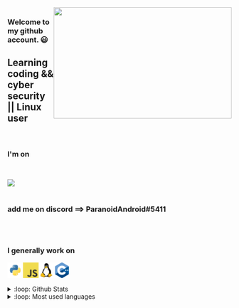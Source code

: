 <img src="https://media.giphy.com/media/HCkbgKLdLWq3OCV8YM/giphy.gif" align="right" width="400" height="250">

### Welcome to my github account. :smiley:

## Learning coding && cyber security  || Linux user

<br />

### I'm on
<br />

[<img height="32" src="https://unpkg.com/simple-icons@v4/icons/linkedin.svg" align="left" />][linkedin]

<br />
<br />


 ###    add me on discord ==> ParanoidAndroid#5411

<br />
<br />

### I generally work on 

<img align="left" src="https://raw.githubusercontent.com/github/explore/80688e429a7d4ef2fca1e82350fe8e3517d3494d/topics/python/python.png" width="35" height="35" />
<img align="left" src="https://raw.githubusercontent.com/github/explore/80688e429a7d4ef2fca1e82350fe8e3517d3494d/topics/javascript/javascript.png" width="35" height="35" />
<img align="left" src="https://raw.githubusercontent.com/github/explore/80688e429a7d4ef2fca1e82350fe8e3517d3494d/topics/linux/linux.png" width="35" height="35" />

<img align="left" src="https://raw.githubusercontent.com/github/explore/80688e429a7d4ef2fca1e82350fe8e3517d3494d/topics/cpp/cpp.png" width="35" height="35" />

<br />
<br />
<br />


<details> 
<summary>
:loop: Github Stats</summary>
<img src="https://github-readme-stats.vercel.app/api?username=kocdeniz&theme=dracula">
</details>   

<details> 
<summary>
:loop: Most used languages</summary>
<img src="https://github-readme-stats.vercel.app/api/top-langs/?username=anuraghazra&layout=compact">
</details>  





[linkedin]: https://www.linkedin.com/in/deniz-ko%C3%A7-780090104/






